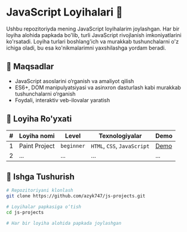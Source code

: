 # JavaScript Loyihalari 🚀

Ushbu repozitoriyda mening JavaScript loyihalarim joylashgan. Har bir loyiha alohida papkada bo'lib, turli JavaScript rivojlanish imkoniyatlarini ko'rsatadi. Loyiha turlari boshlang'ich va murakkab tushunchalarni o'z ichiga oladi, bu esa ko'nikmalarimni yaxshilashga yordam beradi.

## 🧠 Maqsadlar

- JavaScript asoslarini o‘rganish va amaliyot qilish
- ES6+, DOM manipulyatsiyasi va asinxron dasturlash kabi murakkab tushunchalarni o‘rganish
- Foydali, interaktiv veb-ilovalar yaratish

## 📁 Loyiha Ro'yxati

| # | Loyiha nomi | Level | Texnologiyalar | Demo |
|---|-------------|-------|----------------|------|
| 1 | Paint Project | `beginner` | `HTML`, `CSS`, `JavaScript` | [Demo](https://azyk747.github.io/js-projects/paint-project/) |
| 2 | ...           | ...        | ...                         | ...                                                          |

## 🚀 Ishga Tushurish

```bash
# Repozitoriyani klonlash
git clone https://github.com/azyk747/js-projects.git

# Loyihalar papkasiga o‘tish
cd js-projects

# Har bir loyiha alohida papkada joylashgan
